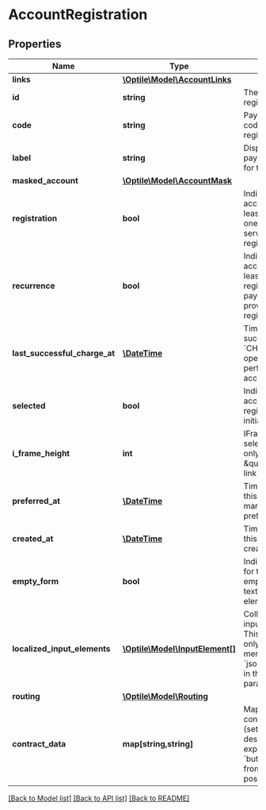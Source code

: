 # AccountRegistration

## Properties
Name | Type | Description | Notes
------------ | ------------- | ------------- | -------------
**links** | [**\Optile\Model\AccountLinks**](AccountLinks.md) |  | 
**id** | **string** | The ID of this registered account. | [optional] 
**code** | **string** | Payment network code of the registration. | 
**label** | **string** | Display label of the payment network for this registration. | 
**masked_account** | [**\Optile\Model\AccountMask**](AccountMask.md) |  | 
**registration** | **bool** | Indicates that this account has at least one active one-click payment service provider registration. | [optional] 
**recurrence** | **bool** | Indicates that this account has at least one active registration payment service provider registration. | [optional] 
**last_successful_charge_at** | [**\DateTime**](\DateTime.md) | Time stamp of last successful &#x60;CHARGE&#x60; operation performed with this account. | [optional] 
**selected** | **bool** | Indicates that this account registration is initially selected. | [optional] 
**i_frame_height** | **int** | IFrame height for selective native, only supplied if \&quot;iFrame\&quot; link is present. | [optional] 
**preferred_at** | [**\DateTime**](\DateTime.md) | Timestamp when this account was marked as preferred. | [optional] 
**created_at** | [**\DateTime**](\DateTime.md) | Timestamp when this account was created. | [optional] 
**empty_form** | **bool** | Indicates that form for this account is empty, without any text and input elements. | [optional] 
**localized_input_elements** | [**\Optile\Model\InputElement[]**](InputElement.md) | Collection of form input elements. This information is only exposed if merchant indicated &#x60;jsonForms&#x60; option in the &#x60;view&#x60; query parameter. | [optional] 
**routing** | [**\Optile\Model\Routing**](Routing.md) |  | [optional] 
**contract_data** | **map[string,string]** | Map of public contract attributes (settings that are designed to be exposed, e.g. &#x60;button_color&#x60;) from the first possible route. | [optional] 

[[Back to Model list]](../README.md#documentation-for-models) [[Back to API list]](../README.md#documentation-for-api-endpoints) [[Back to README]](../README.md)



